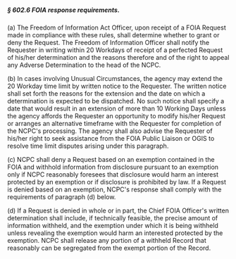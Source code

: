 ##### § 602.6 FOIA response requirements. #####

(a) The Freedom of Information Act Officer, upon receipt of a FOIA Request made in compliance with these rules, shall determine whether to grant or deny the Request. The Freedom of Information Officer shall notify the Requester in writing within 20 Workdays of receipt of a perfected Request of his/her determination and the reasons therefore and of the right to appeal any Adverse Determination to the head of the NCPC.

(b) In cases involving Unusual Circumstances, the agency may extend the 20 Workday time limit by written notice to the Requester. The written notice shall set forth the reasons for the extension and the date on which a determination is expected to be dispatched. No such notice shall specify a date that would result in an extension of more than 10 Working Days unless the agency affords the Requester an opportunity to modify his/her Request or arranges an alternative timeframe with the Requester for completion of the NCPC's processing. The agency shall also advise the Requester of his/her right to seek assistance from the FOIA Public Liaison or OGIS to resolve time limit disputes arising under this paragraph.

(c) NCPC shall deny a Request based on an exemption contained in the FOIA and withhold information from disclosure pursuant to an exemption only if NCPC reasonably foresees that disclosure would harm an interest protected by an exemption or if disclosure is prohibited by law. If a Request is denied based on an exemption, NCPC's response shall comply with the requirements of paragraph (d) below.

(d) If a Request is denied in whole or in part, the Chief FOIA Officer's written determination shall include, if technically feasible, the precise amount of information withheld, and the exemption under which it is being withheld unless revealing the exemption would harm an interested protected by the exemption. NCPC shall release any portion of a withheld Record that reasonably can be segregated from the exempt portion of the Record.